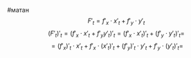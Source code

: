 #матан 
$$F'_t = f'_x \cdot x'_t + f'_y \cdot y'_t$$
$$(F'_t)'_t = (f'_x \cdot x'_t + f'_y y'_t)'_t = (f'_x \cdot x'_t)'_t + (f'_y \cdot y'_t)'_t =$$
$$= (f'_x)'_t \cdot x'_t + f'_x \cdot (x'_t)'_t + (f'_y)'_t \cdot y'_t + f'_y \cdot (y'_t)'_t =$$